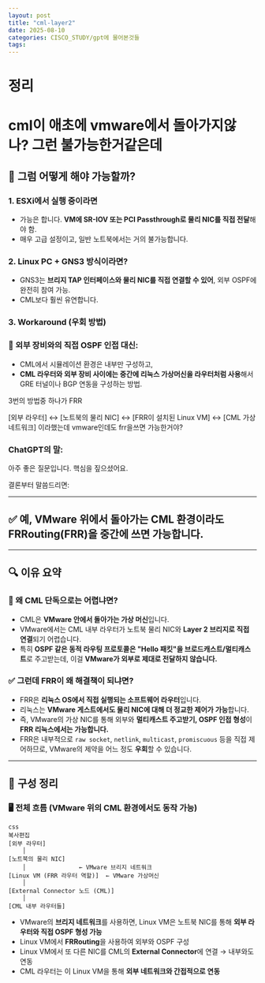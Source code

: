 ```yaml
---
layout: post
title: "cml-layer2"
date: 2025-08-10
categories: CISCO_STUDY/gpt에 물어본것들
tags:
---
```


# 정리

# **cml이 애초에 vmware에서 돌아가지않나? 그런 불가능한거같은데**

## 🎯 그럼 어떻게 해야 가능할까?

### 1. **ESXi에서 실행 중이라면**

- 가능은 합니다. **VM에 SR-IOV 또는 PCI Passthrough로 물리 NIC를 직접 전달**해야 함.
- 매우 고급 설정이고, 일반 노트북에서는 거의 불가능합니다.

### 2. **Linux PC + GNS3 방식**이라면?

- GNS3는 **브리지 TAP 인터페이스와 물리 NIC를 직접 연결할 수 있어**, 외부 OSPF에 완전히 참여 가능.
- CML보다 훨씬 유연합니다.

### 3. **Workaround (우회 방법)**

### 🔸 외부 장비와의 직접 OSPF 인접 대신:

- CML에서 시뮬레이션 환경은 내부만 구성하고,
- **CML 라우터와 외부 장비 사이에는 중간에 리눅스 가상머신을 라우터처럼 사용**해서 GRE 터널이나 BGP 연동을 구성하는 방법.

3번의 방법중 하나가 FRR

[외부 라우터] ↔ [노트북의 물리 NIC] ↔ [FRR이 설치된 Linux VM] ↔ [CML 가상 네트워크] 이라했는데 vmware인데도 frr을쓰면 가능한거야?

### ChatGPT의 말:

아주 좋은 질문입니다. 핵심을 짚으셨어요.

결론부터 말씀드리면:

---

## ✅ **예, VMware 위에서 돌아가는 CML 환경이라도 FRRouting(FRR)을 중간에 쓰면 가능합니다.**

---

## 🔍 이유 요약

### 🚫 왜 CML 단독으로는 어렵냐면?

- CML은 **VMware 안에서 돌아가는 가상 머신**입니다.
- VMware에서는 CML 내부 라우터가 노트북 물리 NIC와 **Layer 2 브리지로 직접 연결**되기 어렵습니다.
- 특히 **OSPF 같은 동적 라우팅 프로토콜은 "Hello 패킷"을 브로드캐스트/멀티캐스트**로 주고받는데, 이걸 **VMware가 외부로 제대로 전달하지 않습니다.**

### ✅ 그런데 FRR이 왜 해결책이 되냐면?

- FRR은 **리눅스 OS에서 직접 실행되는 소프트웨어 라우터**입니다.
- 리눅스는 **VMware 게스트에서도 물리 NIC에 대해 더 정교한 제어가 가능**합니다.
- 즉, VMware의 가상 NIC를 통해 외부와 **멀티캐스트 주고받기, OSPF 인접 형성**이 **FRR 리눅스에서는 가능합니다.**
- FRR은 내부적으로 `raw socket`, `netlink`, `multicast`, `promiscuous` 등을 직접 제어하므로, VMware의 제약을 어느 정도 **우회**할 수 있습니다.

---

## 🧱 구성 정리

### 🖥️ 전체 흐름 (VMware 위의 CML 환경에서도 동작 가능)

```
css
복사편집
[외부 라우터]
    │
[노트북의 물리 NIC]
    │               ← VMware 브리지 네트워크
[Linux VM (FRR 라우터 역할)]  ← VMware 가상머신
    │
[External Connector 노드 (CML)]
    │
[CML 내부 라우터들]

```

- VMware의 **브리지 네트워크**를 사용하면, Linux VM은 노트북 NIC를 통해 **외부 라우터와 직접 OSPF 형성 가능**
- Linux VM에서 **FRRouting**을 사용하여 외부와 OSPF 구성
- Linux VM에서 또 다른 NIC를 CML의 **External Connector**에 연결 → 내부와도 연동
- CML 라우터는 이 Linux VM을 통해 **외부 네트워크와 간접적으로 연동**
